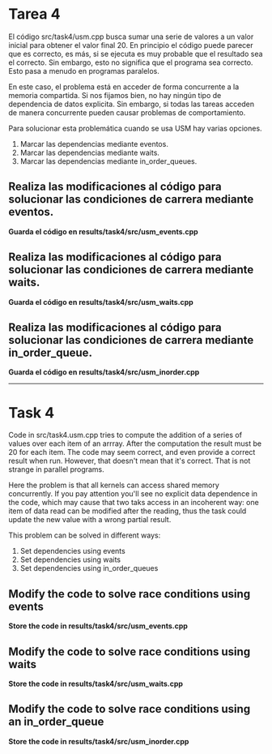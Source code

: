 # Tarea 4
El código src/task4/usm.cpp busca sumar una serie de valores a un valor inicial para obtener el valor final 20.
En principio el código puede parecer que es correcto, es más, si se ejecuta es muy probable que el resultado sea el correcto.
Sin embargo, esto no significa que el programa sea correcto. Esto pasa a menudo en programas paralelos.

En este caso, el problema está en acceder de forma concurrente a la memoria compartida. Si nos fijamos bien, no hay
ningún tipo de dependencia de datos explicita. Sin embargo, si todas las tareas acceden de manera concurrente pueden
causar problemas de comportamiento.

Para solucionar esta problemática cuando se usa USM hay varias opciones.
1. Marcar las dependencias mediante eventos.
2. Marcar las dependencias mediante waits.
3. Marcar las dependencias mediante in_order_queues.

## Realiza las modificaciones al código para solucionar las condiciones de carrera mediante eventos.
**Guarda el código en results/task4/src/usm_events.cpp**
## Realiza las modificaciones al código para solucionar las condiciones de carrera mediante waits.
**Guarda el código en results/task4/src/usm_waits.cpp**
## Realiza las modificaciones al código para solucionar las condiciones de carrera mediante in_order_queue.
**Guarda el código en results/task4/src/usm_inorder.cpp**

----
# Task 4
Code in src/task4.usm.cpp tries to compute the addition of a series of values over each item of an arrray. After the 
computation the result must be 20 for each item. The code may seem correct, and even provide a correct result when run.
However, that doesn't mean that it's correct. That is not strange in parallel programs.

Here the problem is that all kernels can access shared memory concurrently. If you pay attention you'll see no explicit
data dependence in the code, which may cause that two taks access in an incoherent way: one item of data read can be modified
after the reading, thus the task could update the new value with a wrong partial result.

This problem can be solved in different ways:
1. Set dependencies using events
2. Set dependencies using waits
3. Set dependencies using in_order_queues

## Modify the code to solve race conditions using events
**Store the code in results/task4/src/usm_events.cpp**
## Modify the code to solve race conditions using waits
**Store the code in results/task4/src/usm_waits.cpp**
## Modify the code to solve race conditions using an in_order_queue
**Store the code in results/task4/src/usm_inorder.cpp**

